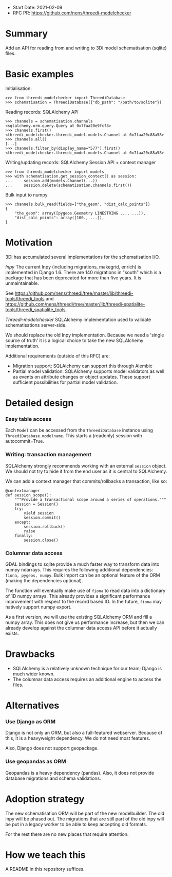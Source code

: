 - Start Date: 2021-02-09
- RFC PR: https://github.com/nens/threedi-modelchecker

# Summary

Add an API for reading from and writing to 3Di model schematisation (sqlite)
files.

# Basic examples

Initialisation:

```
>>> from threedi_modelchecker import ThreediDatabase
>>> schematisation = ThreediDatabase({"db_path": "/path/to/sqlite"})
```

Reading records: SQLAlchemy API
```
>>> channels = schematisation.channels
<sqlalchemy.orm.query.Query at 0x7faa20e9fcf8>
>>> channels.first()
<threedi_modelchecker.threedi_model.models.Channel at 0x7faa20c88a58>
>>> channels.all()
[...]
>>> channels.filter_by(display_name="577").first()
<threedi_modelchecker.threedi_model.models.Channel at 0x7faa20c88a58>
```

Writing/updating records: SQLAlchemy Session API + context manager
```
>>> from threedi_modelchecker import models
>>> with schematisation.get_session_context() as session:
...     session.add(models.Channel(...))
...     session.delete(schematisation.channels.first())
```

Bulk input to numpy
```
>>> channels.bulk_read(fields=["the_geom", "dist_calc_points"])
{
    "the_geom": array([pygeos.Geometry LINESTRING ..., ...]),
    "dist_calc_points": array([100., ...]),
}
```

# Motivation

3Di has accumulated several implementations for the schematisation I/O.

*Inpy*
The current Inpy (including migrations, makegrid, enrich) is implemented in
Django 1.6. There are 140 migrations in "south" which is a package that has been
deprecated for more than five years. It is unmaintainable.

See https://github.com/nens/threedi/tree/master/lib/threedi-tools/threedi_tools
and https://github.com/nens/threedi/tree/master/lib/threedi-spatialite-tools/threedi_spatialite_tools.

*Threedi-modelchecker*
SQLAlchemy implementation used to validate schematisations server-side.

We should replace the old Inpy implementation. Because we need a 'single source
of truth' it is a logical choice to take the new SQLAlchemy implementation.

Additional requirements (outside of this RFC) are: 

- Migration support: SQLAlchemy can support this through Alembic
- Partial model validation: SQLAlchemy supports model validators as well as
  events on attribute changes or object updates. These support sufficient
  possibilities for partial model validation.

# Detailed design

### Easy table access

Each ``Model`` can be accessed from the `ThreediDatabase` instance using 
`ThreediDatabase.modelname`. This starts a (readonly) session with autocommit=True.

### Writing: transaction management

SQLAlchemy strongly recommends working with an external `session` object. We
should not try to hide it from the end user as it is central to SQLAlchemy.

We can add a context manager that commits/rollbacks a transaction, like so:

```
@contextmanager
def session_scope():
    """Provide a transactional scope around a series of operations."""
    session = Session()
    try:
        yield session
        session.commit()
    except:
        session.rollback()
        raise
    finally:
        session.close()

```

### Columnar data access

GDAL bindings to sqlite provide a much faster way to transform data into
numpy ndarrays. This requires the following additional dependencies: ``fiona, pygeos, numpy``.
Bulk import can be an optional feature of the ORM (making the dependencies optional).

The function will eventually make use of ``fiona`` to read data into a dictionary of 1D numpy arrays.
This already provides a significant performance improvement with respect to the record based IO.
In the future, ``fiona`` may natively support numpy export.

As a first version, we will use the existing SQLAlchemy ORM and fill
a numpy array. This does not give us performance increase, but then we can
already develop against the columnar data access API before it actually exists.

# Drawbacks

- SQLAlchemy is a relatively unknown technique for our team; Django is much
  wider known.
- The columnar data access requires an additional engine to access the files.

# Alternatives

### Use Django as ORM

Django is not only an ORM, but also a full-featured webserver. Because of this,
it is a heavyweight dependency. We do not need most features.

Also, Django does not support geopackage.

### Use geopandas as ORM

Geopandas is a heavy dependency (pandas). Also, it does not provide database
migrations and schema validations.

# Adoption strategy

The new schematisation ORM will be part of the new modelbuilder. The old inpy
will be phased out. The migrations that are still part of the old inpy will be
put in a legacy worker to be able to keep accepting old formats.

For the rest there are no new places that require attention.

# How we teach this

A README in this repository suffices.
